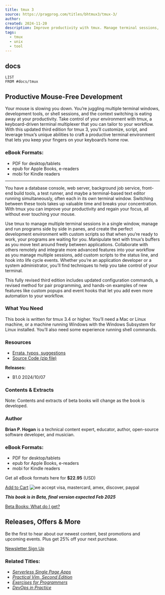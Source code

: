 ```yaml
---
title: tmux 3
source: https://pragprog.com/titles/bhtmux3/tmux-3/
author: 
created: 2024-11-20
description: Improve productivity with tmux. Manage terminal sessions, run programs side by side, and use custom scripts to streamline your workflow, all without a mouse.
tags:
  - tmux
  - unix
  - tool
---
```

## docs
```dataview
LIST
FROM #docs/tmux
```

## Productive Mouse-Free Development

Your mouse is slowing you down. You’re juggling multiple terminal windows, development tools, or shell sessions, and the context switching is eating away at your productivity. Take control of your environment with tmux, a keyboard-driven terminal multiplexer that you can tailor to your workflow. With this updated third edition for tmux 3, you’ll customize, script, and leverage tmux’s unique abilities to craft a productive terminal environment that lets you keep your fingers on your keyboard’s home row.


### eBook Formats:

- PDF for desktop/tablets
- epub for Apple Books, e-readers
- mobi for Kindle readers

---

You have a database console, web server, background job service, front-end build tools, a test runner, and maybe a terminal-based text editor running simultaneously, often each in its own terminal window. Switching between these tools takes up valuable time and breaks your concentration. With tmux you can improve your productivity and regain your focus, all without ever touching your mouse.

Use tmux to manage multiple terminal sessions in a single window, manage and run programs side by side in panes, and create the perfect development environment with custom scripts so that when you’re ready to work, your programs are waiting for you. Manipulate text with tmux’s buffers as you move text around freely between applications. Collaborate with others remotely and integrate more advanced features into your workflow as you manage multiple sessions, add custom scripts to the status line, and hook into life cycle events. Whether you’re an application developer or a system administrator, you’ll find techniques to help you take control of your terminal.

This fully revised third edition includes updated configuration commands, a revised method for pair programming, and hands-on examples of new features like custom popups and event hooks that let you add even more automation to your workflow.

### What You Need

This book is written for tmux 3.4 or higher. You’ll need a Mac or Linux machine, or a machine running Windows with the Windows Subsystem for Linux installed. You’ll also need some experience running shell commands.

### Resources

- [Errata, typos, suggestions](https://devtalk.com/books/tmux-3/)
- [Source Code (zip file)](https://media.pragprog.com/titles/bhtmux3/code/bhtmux3-code.zip)

**Releases:**

- B1.0 2024/10/07

### Contents & Extracts

Note: Contents and extracts of beta books will change as the book is developed.

### Author

**Brian P. Hogan** is a technical content expert, educator, author, open-source software developer, and musician.

### eBook Formats:

- PDF for desktop/tablets
- epub for Apple Books, e-readers
- mobi for Kindle readers

Get all eBook formats here for **$22.95** (USD)

[Add to Cart](https://transactions.sendowl.com/packages/864359/32D42BC3/add_to_cart) ![we accept visa, mastercard, amex, discover, paypal](https://pragprog.com/img/cclogos.png)

***This book is in Beta, final version expected Feb 2025***

[Beta Books: What do I get?](https://pragprog.com/support/#beta-books)  

## Releases, Offers & More

Be the first to hear about our newest content, best promotions and upcoming events. Plus get 25% off your next purchase.

[Newsletter Sign Up](https://pragprog.com/newsletter)

### Related Titles:

- [*Serverless Single Page Apps*](https://pragprog.com/titles/brapps)
- [*Practical Vim, Second Edition*](https://pragprog.com/titles/dnvim2)
- [*Exercises for Programmers*](https://pragprog.com/titles/bhwb)
- [*DevOps in Practice*](https://pragprog.com/titles/d-devops)
